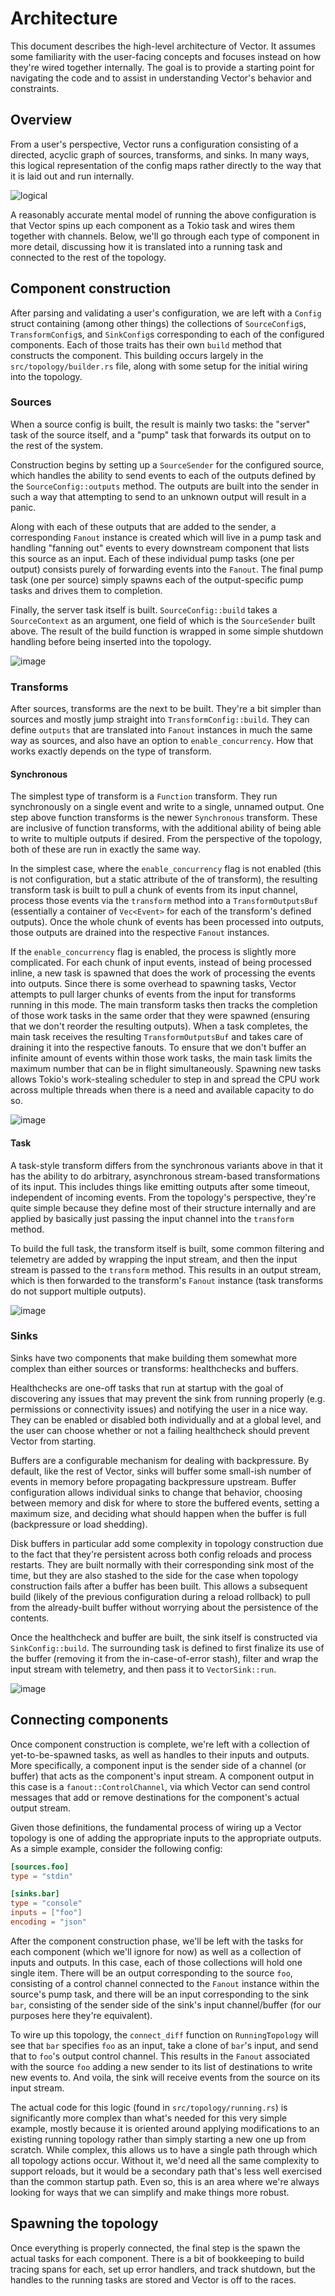 # Architecture

This document describes the high-level architecture of Vector. It assumes some
familiarity with the user-facing concepts and focuses instead on how they're
wired together internally. The goal is to provide a starting point for
navigating the code and to assist in understanding Vector's behavior and
constraints.

## Overview

From a user's perspective, Vector runs a configuration consisting of a directed,
acyclic graph of sources, transforms, and sinks. In many ways, this logical
representation of the config maps rather directly to the way that it is laid out
and run internally.

![logical](https://user-images.githubusercontent.com/333505/152071180-daa5ea73-d588-4471-b34f-79ffb5e6c295.png)

A reasonably accurate mental model of running the above configuration is that
Vector spins up each component as a Tokio task and wires them together with
channels. Below, we'll go through each type of component in more detail,
discussing how it is translated into a running task and connected to the rest of
the topology.

## Component construction

After parsing and validating a user's configuration, we are left with a `Config`
struct containing (among other things) the collections of `SourceConfig`s,
`TransformConfig`s, and `SinkConfig`s corresponding to each of the configured
components. Each of those traits has their own `build` method that constructs
the component. This building occurs largely in the `src/topology/builder.rs`
file, along with some setup for the initial wiring into the topology.

### Sources

When a source config is built, the result is mainly two tasks: the "server" task
of the source itself, and a "pump" task that forwards its output on to the rest
of the system.

Construction begins by setting up a `SourceSender` for the configured source,
which handles the ability to send events to each of the outputs defined by the
`SourceConfig::outputs` method. The outputs are built into the sender in such
a way that attempting to send to an unknown output will result in a panic.

Along with each of these outputs that are added to the sender, a corresponding
`Fanout` instance is created which will live in a pump task and handling
"fanning out" events to every downstream component that lists this source as an
input. Each of these individual pump tasks (one per output) consists purely of
forwarding events into the `Fanout`. The final pump task (one per source) simply
spawns each of the output-specific pump tasks and drives them to completion.

Finally, the server task itself is built. `SourceConfig::build` takes
a `SourceContext` as an argument, one field of which is the `SourceSender` built
above. The result of the build function is wrapped in some simple shutdown
handling before being inserted into the topology.

![image](https://user-images.githubusercontent.com/333505/156249003-ba6e31de-d296-42da-a9b6-2451e607df80.png)

### Transforms

After sources, transforms are the next to be built. They're a bit simpler than
sources and mostly jump straight into `TransformConfig::build`. They can define
`outputs` that are translated into `Fanout` instances in much the same way as
sources, and also have an option to `enable_concurrency`. How that works exactly
depends on the type of transform.

#### Synchronous

The simplest type of transform is a `Function` transform. They run synchronously
on a single event and write to a single, unnamed output. One step above function
transforms is the newer `Synchronous` transform. These are inclusive of function
transforms, with the additional ability of being able to write to multiple
outputs if desired. From the perspective of the topology, both of these are run
in exactly the same way.

In the simplest case, where the `enable_concurrency` flag is not enabled (this
is not configuration, but a static attribute of the of transform), the resulting
transform task is built to pull a chunk of events from its input channel,
process those events via the `transform` method into a `TransformOutputsBuf`
(essentially a container of `Vec<Event>` for each of the transform's defined
outputs). Once the whole chunk of events has been processed into outputs, those
outputs are drained into the respective `Fanout` instances.

If the `enable_concurrency` flag is enabled, the process is slightly more
complicated. For each chunk of input events, instead of being processed inline,
a new task is spawned that does the work of processing the events into outputs.
Since there is some overhead to spawning tasks, Vector attempts to pull larger
chunks of events from the input for transforms running in this mode. The main
transform tasks then tracks the completion of those work tasks in the same order
that they were spawned (ensuring that we don't reorder the resulting outputs).
When a task completes, the main task receives the resulting
`TransformOutputsBuf` and takes care of draining it into the respective fanouts.
To ensure that we don't buffer an infinite amount of events within those work
tasks, the main task limits the maximum number that can be in flight
simultaneously. Spawning new tasks allows Tokio's work-stealing scheduler to
step in and spread the CPU work across multiple threads when there is a need and
available capacity to do so.

![image](https://user-images.githubusercontent.com/333505/156249361-9a91f61a-445a-403c-92eb-609f2249b3a9.png)

#### Task

A task-style transform differs from the synchronous variants above in that it
has the ability to do arbitrary, asynchronous stream-based transformations of
its input. This includes things like emitting outputs after some timeout,
independent of incoming events. From the topology's perspective, they're quite
simple because they define most of their structure internally and are applied by
basically just passing the input channel into the `transform` method.

To build the full task, the transform itself is built, some common filtering and
telemetry are added by wrapping the input stream, and then the input stream is
passed to the `transform` method. This results in an output stream, which is
then forwarded to the transform's `Fanout` instance (task transforms do not
support multiple outputs).

![image](https://user-images.githubusercontent.com/333505/156249430-5f82a1e0-8caa-49fe-88b8-290b6ed06ad7.png)

### Sinks

Sinks have two components that make building them somewhat more complex than
either sources or transforms: healthchecks and buffers.

Healthchecks are one-off tasks that run at startup with the goal of discovering
any issues that may prevent the sink from running properly (e.g. permissions
or connectivity issues) and notifying the user in a nice way. They can be
enabled or disabled both individually and at a global level, and the user can
choose whether or not a failing healthcheck should prevent Vector from starting.

Buffers are a configurable mechanism for dealing with backpressure. By default,
like the rest of Vector, sinks will buffer some small-ish number of events in
memory before propagating backpressure upstream. Buffer configuration allows
individual sinks to change that behavior, choosing between memory and disk for
where to store the buffered events, setting a maximum size, and deciding what
should happen when the buffer is full (backpressure or load shedding).

Disk buffers in particular add some complexity in topology construction due to
the fact that they're persistent across both config reloads and process
restarts. They are built normally with their corresponding sink most of the
time, but they are also stashed to the side for the case when topology
construction fails after a buffer has been built. This allows a subsequent build
(likely of the previous configuration during a reload rollback) to pull from the
already-built buffer without worrying about the persistence of the contents.

Once the healthcheck and buffer are built, the sink itself is constructed via
`SinkConfig::build`. The surrounding task is defined to first finalize its use
of the buffer (removing it from the in-case-of-error stash), filter and wrap the
input stream with telemetry, and then pass it to `VectorSink::run`.

![image](https://user-images.githubusercontent.com/333505/156249509-fd1b1ae6-7193-4fda-a33e-bbd128d63c87.png)

## Connecting components

Once component construction is complete, we're left with a collection of
yet-to-be-spawned tasks, as well as handles to their inputs and outputs. More
specifically, a component input is the sender side of a channel (or buffer) that
acts as the component's input stream. A component output in this case is
a `fanout::ControlChannel`, via which Vector can send control messages that add
or remove destinations for the component's actual output stream.

Given those definitions, the fundamental process of wiring up a Vector topology
is one of adding the appropriate inputs to the appropriate outputs. As a simple
example, consider the following config:

```toml
[sources.foo]
type = "stdin"

[sinks.bar]
type = "console"
inputs = ["foo"]
encoding = "json"
```

After the component construction phase, we'll be left with the tasks for each
component (which we'll ignore for now) as well as a collection of inputs and
outputs. In this case, each of those collections will hold one single item.
There will be an output corresponding to the source `foo`, consisting of
a control channel connected to the `Fanout` instance within the source's pump
task, and there will be an input corresponding to the sink `bar`, consisting of
the sender side of the sink's input channel/buffer (for our purposes here
they're equivalent).

To wire up this topology, the `connect_diff` function on `RunningTopology` will
see that `bar` specifies `foo` as an input, take a clone of `bar`'s input, and
send that to `foo`'s output control channel. This results in the `Fanout`
associated with the source `foo` adding a new sender to its list of destinations
to write new events to. And voila, the sink will receive events from the source
on its input stream.

The actual code for this logic (found in `src/topology/running.rs`) is
significantly more complex than what's needed for this very simple example,
mostly because it is oriented around applying modifications to an existing
running topology rather than simply starting a new one up from scratch. While
complex, this allows us to have a single path through which all topology actions
occur. Without it, we'd need all the same complexity to support reloads, but it
would be a secondary path that's less well exercised than the common startup
path. Even so, this is an area where we're always looking for ways that we can
simplify and make things more robust.

## Spawning the topology

Once everything is properly connected, the final step is the spawn the actual
tasks for each component. There is a bit of bookkeeping to build tracing spans
for each, set up error handlers, and track shutdown, but the handles to the
running tasks are stored and Vector is off to the races.
